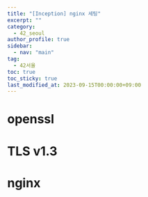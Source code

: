 ```yaml
---
title: "[Inception] nginx 세팅"
excerpt: ""
category: 
  - 42_seoul
author_profile: true
sidebar:
  - nav: "main" 
tag:
  - 42서울
toc: true
toc_sticky: true
last_modified_at: 2023-09-15T00:00:00+09:00
---
```


# openssl
# TLS v1.3
# nginx
